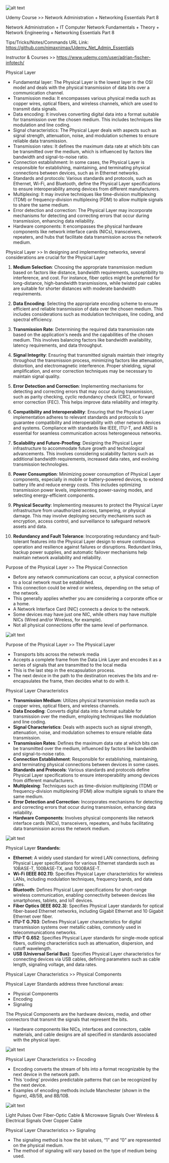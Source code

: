 

![alt text](image.jpg)

Udemy Course >> Network Administration + Networking Essentials Part 8

Network Administration + IT Computer Network Fundamentals + Theory + Network Engineering + Networking Essentials Part 8

Tips/Tricks/Notes/Commands URL Link: https://github.com/nimaxnimax/Udemy_Net_Admin_Essentials

Instructor & Courses >> https://www.udemy.com/user/adrian-fischer-infotech/


Physical Layer

- Fundamental layer: The Physical Layer is the lowest layer in the OSI model and deals with the physical transmission of data bits over a communication channel.
- Transmission media: It encompasses various physical media such as copper wires, optical fibers, and wireless channels, which are used to transmit data signals.
- Data encoding: It involves converting digital data into a format suitable for transmission over the chosen medium. This includes techniques like modulation and line coding.
- Signal characteristics: The Physical Layer deals with aspects such as signal strength, attenuation, noise, and modulation schemes to ensure reliable data transmission.
- Transmission rates: It defines the maximum data rate at which bits can be transmitted over the medium, which is influenced by factors like bandwidth and signal-to-noise ratio.
- Connection establishment: In some cases, the Physical Layer is responsible for establishing, maintaining, and terminating physical connections between devices, such as in Ethernet networks.
- Standards and protocols: Various standards and protocols, such as Ethernet, Wi-Fi, and Bluetooth, define the Physical Layer specifications to ensure interoperability among devices from different manufacturers.
- Multiplexing: It may involve techniques like time-division multiplexing (TDM) or frequency-division multiplexing (FDM) to allow multiple signals to share the same medium.
- Error detection and correction: The Physical Layer may incorporate mechanisms for detecting and correcting errors that occur during transmission, enhancing data reliability.
- Hardware components: It encompasses the physical hardware components like network interface cards (NICs), transceivers, repeaters, and hubs that facilitate data transmission across the network medium.


Physical Layer >> In designing and implementing networks, several considerations are crucial for the Physical Layer

1. **Medium Selection**: Choosing the appropriate transmission medium based on factors like distance, bandwidth requirements, susceptibility to interference, and cost. For instance, fiber optics might be preferred for long-distance, high-bandwidth transmissions, while twisted pair cables are suitable for shorter distances with moderate bandwidth requirements.

2. **Data Encoding**: Selecting the appropriate encoding scheme to ensure efficient and reliable transmission of data over the chosen medium. This includes considerations such as modulation techniques, line coding, and spectral efficiency.

3. **Transmission Rate**: Determining the required data transmission rate based on the application's needs and the capabilities of the chosen medium. This involves balancing factors like bandwidth availability, latency requirements, and data throughput.

4. **Signal Integrity**: Ensuring that transmitted signals maintain their integrity throughout the transmission process, minimizing factors like attenuation, distortion, and electromagnetic interference. Proper shielding, signal amplification, and error correction techniques may be necessary to maintain signal quality.

5. **Error Detection and Correction**: Implementing mechanisms for detecting and correcting errors that may occur during transmission, such as parity checking, cyclic redundancy check (CRC), or forward error correction (FEC). This helps improve data reliability and integrity.

6. **Compatibility and Interoperability**: Ensuring that the Physical Layer implementation adheres to relevant standards and protocols to guarantee compatibility and interoperability with other network devices and systems. Compliance with standards like IEEE, ITU-T, and ANSI is essential for seamless communication across heterogeneous networks.

7. **Scalability and Future-Proofing**: Designing the Physical Layer infrastructure to accommodate future growth and technological advancements. This involves considering scalability factors such as additional bandwidth requirements, increased data rates, and evolving transmission technologies.

8. **Power Consumption**: Minimizing power consumption of Physical Layer components, especially in mobile or battery-powered devices, to extend battery life and reduce energy costs. This includes optimizing transmission power levels, implementing power-saving modes, and selecting energy-efficient components.

9. **Physical Security**: Implementing measures to protect the Physical Layer infrastructure from unauthorized access, tampering, or physical damage. This may involve deploying security mechanisms such as encryption, access control, and surveillance to safeguard network assets and data.

10. **Redundancy and Fault Tolerance**: Incorporating redundancy and fault-tolerant features into the Physical Layer design to ensure continuous operation and resilience against failures or disruptions. Redundant links, backup power supplies, and automatic failover mechanisms help maintain network availability and reliability.


Purpose of the Physical Layer >> The Physical Connection

- Before any network communications can occur, a physical connection to a local network must be established.
- This connection could be wired or wireless, depending on the setup of the network.
- This generally applies whether you are considering a corporate office or a home.
- A Network Interface Card (NIC) connects a device to the network.
- Some devices may have just one NIC, while others may have multiple NICs (Wired and/or Wireless, for example).
- Not all physical connections offer the same level of performance.


![alt text](image.png)

Purpose of the Physical Layer >> The Physical Layer

- Transports bits across the network media
- Accepts a complete frame from the Data Link Layer and encodes it as a series of signals that are transmitted to the local media
- This is the last step in the encapsulation process.
- The next device in the path to the destination receives the bits and re-encapsulates the frame, then decides what to do with it.


Physical Layer Characteristics

- **Transmission Medium**: Utilizes physical transmission media such as copper wires, optical fibers, and wireless channels.
- **Data Encoding**: Converts digital data into a format suitable for transmission over the medium, employing techniques like modulation and line coding.
- **Signal Characteristics**: Deals with aspects such as signal strength, attenuation, noise, and modulation schemes to ensure reliable data transmission.
- **Transmission Rates**: Defines the maximum data rate at which bits can be transmitted over the medium, influenced by factors like bandwidth and signal-to-noise ratio.
- **Connection Establishment**: Responsible for establishing, maintaining, and terminating physical connections between devices in some cases.
- **Standards and Protocols**: Various standards and protocols define Physical Layer specifications to ensure interoperability among devices from different manufacturers.
- **Multiplexing**: Techniques such as time-division multiplexing (TDM) or frequency-division multiplexing (FDM) allow multiple signals to share the same medium.
- **Error Detection and Correction**: Incorporates mechanisms for detecting and correcting errors that occur during transmission, enhancing data reliability.
- **Hardware Components**: Involves physical components like network interface cards (NICs), transceivers, repeaters, and hubs facilitating data transmission across the network medium.


![alt text](image-1.png)

Physical Layer
**Standards:**

- **Ethernet**: A widely used standard for wired LAN connections, defining Physical Layer specifications for various Ethernet standards such as 10BASE-T, 100BASE-TX, and 1000BASE-T.
- **Wi-Fi (IEEE 802.11)**: Specifies Physical Layer characteristics for wireless LANs, including modulation techniques, frequency bands, and data rates.
- **Bluetooth**: Defines Physical Layer specifications for short-range wireless communication, enabling connectivity between devices like smartphones, tablets, and IoT devices.
- **Fiber Optics (IEEE 802.3)**: Specifies Physical Layer standards for optical fiber-based Ethernet networks, including Gigabit Ethernet and 10 Gigabit Ethernet over fiber.
- **ITU-T G.703**: Defines Physical Layer characteristics for digital transmission systems over metallic cables, commonly used in telecommunications networks.
- **ITU-T G.652**: Specifies Physical Layer standards for single-mode optical fibers, outlining characteristics such as attenuation, dispersion, and cutoff wavelength.
- **USB (Universal Serial Bus)**: Specifies Physical Layer characteristics for connecting devices via USB cables, defining parameters such as cable length, signaling voltage, and data rates.


Physical Layer Characteristics >> Physical Components

Physical Layer Standards address three functional areas:
- Physical Components
- Encoding
- Signaling

The Physical Components are the hardware devices, media, and other connectors that transmit the signals that represent the bits.
- Hardware components like NICs, interfaces and connectors, cable materials, and cable designs are all specified in standards associated with the physical layer.


![alt text](image-2.png)

Physical Layer Characteristics >> Encoding

- Encoding converts the stream of bits into a format recognizable by the next device in the network path.
- This ‘coding’ provides predictable patterns that can be recognized by the next device.
- Examples of encoding methods include Manchester (shown in the figure), 4B/5B, and 8B/10B.


![alt text](image-3.png)

Light Pulses Over Fiber-Optic Cable & Microwave Signals Over Wireless & Electrical Signals Over Copper Cable

Physical Layer Characteristics >> Signaling

- The signaling method is how the bit values, “1” and “0” are represented on the physical medium.
- The method of signaling will vary based on the type of medium being used.


